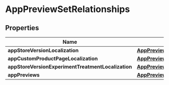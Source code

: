

# AppPreviewSetRelationships


## Properties

| Name | Type | Description | Notes |
|------------ | ------------- | ------------- | -------------|
|**appStoreVersionLocalization** | [**AppPreviewSetRelationshipsAppStoreVersionLocalization**](AppPreviewSetRelationshipsAppStoreVersionLocalization.md) |  |  [optional] |
|**appCustomProductPageLocalization** | [**AppPreviewSetRelationshipsAppCustomProductPageLocalization**](AppPreviewSetRelationshipsAppCustomProductPageLocalization.md) |  |  [optional] |
|**appStoreVersionExperimentTreatmentLocalization** | [**AppPreviewSetRelationshipsAppStoreVersionExperimentTreatmentLocalization**](AppPreviewSetRelationshipsAppStoreVersionExperimentTreatmentLocalization.md) |  |  [optional] |
|**appPreviews** | [**AppPreviewSetRelationshipsAppPreviews**](AppPreviewSetRelationshipsAppPreviews.md) |  |  [optional] |



